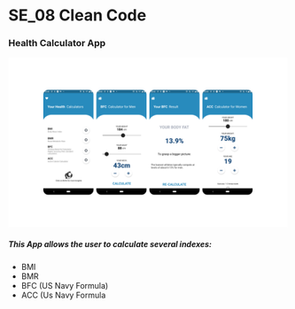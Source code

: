 # SE_08 Clean Code

### Health Calculator App
![](images/appSlides.png)
##### This App allows the user to calculate several indexes:
- BMI
- BMR
- BFC (US Navy Formula)
- ACC (Us Navy Formula
